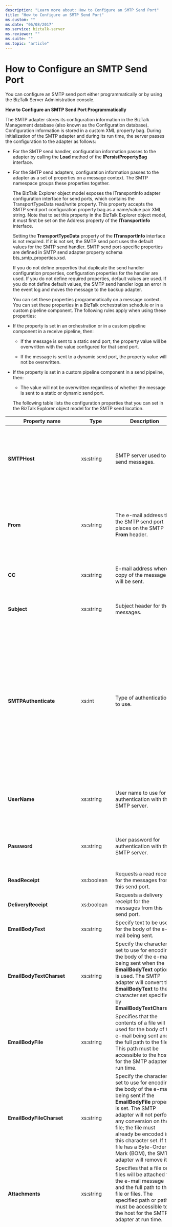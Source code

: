 ```yaml
---
description: "Learn more about: How to Configure an SMTP Send Port"
title: "How to Configure an SMTP Send Port"
ms.custom: ""
ms.date: "06/08/2017"
ms.service: biztalk-server
ms.reviewer: ""
ms.suite: ""
ms.topic: "article"
---
```

# How to Configure an SMTP Send Port
You can configure an SMTP send port either programmatically or by using the BizTalk Server Administration console.  
  
 **How to Configure an SMTP Send Port Programmatically**  
  
 The SMTP adapter stores its configuration information in the BizTalk Management database (also known as the Configuration database). Configuration information is stored in a custom XML property bag. During initialization of the SMTP adapter and during its run time, the server passes the configuration to the adapter as follows:  
  
- For the SMTP send handler, configuration information passes to the adapter by calling the **Load** method of the **IPersistPropertyBag** interface.  
  
- For the SMTP send adapters, configuration information passes to the adapter as a set of properties on a message context. The SMTP namespace groups these properties together.  
  
  The BizTalk Explorer object model exposes the ITransportInfo adapter configuration interface for send ports, which contains the TransportTypeData read/write property. This property accepts the SMTP send port configuration property bag as a name/value pair XML string. Note that to set this property in the BizTalk Explorer object model, it must first be set on the Address property of the **ITransportInfo** interface.  
  
  Setting the **TransportTypeData** property of the **ITransportInfo** interface is not required. If it is not set, the SMTP send port uses the default values for the SMTP send handler. SMTP send port-specific properties are defined in SMTP send adapter property schema bts_smtp_properties.xsd.  
  
  If you do not define properties that duplicate the send handler configuration properties, configuration properties for the handler are used. If you do not define required properties, default values are used. If you do not define default values, the SMTP send handler logs an error in the event log and moves the message to the backup adapter.  
  
  You can set these properties programmatically on a message context. You can set these properties in a BizTalk orchestration schedule or in a custom pipeline component. The following rules apply when using these properties:  
  
- If the property is set in an orchestration or in a custom pipeline component in a receive pipeline, then:  
  
  -   If the message is sent to a static send port, the property value will be overwritten with the value configured for that send port.  
  
  -   If the message is sent to a dynamic send port, the property value will not be overwritten.  
  
- If the property is set in a custom pipeline component in a send pipeline, then:  
  
  -   The value will not be overwritten regardless of whether the message is sent to a static or dynamic send port.  
  
  The following table lists the configuration properties that you can set in the BizTalk Explorer object model for the SMTP send location.  
  
|Property name|Type|Description|Restrictions|Comments|  
|-------------------|----------|-----------------|------------------|--------------|  
|**SMTPHost**|xs:string|SMTP server used to send messages.|Maximum length: 256|Default value: Empty.<br /><br /> The default value indicates that the SMTP send port will use the configuration values for the handler.|  
|**From**|xs:string|The e-mail address that the SMTP send port places on the SMTP **From** header.|Maximum length: 256|Default value: Empty.<br /><br /> The default value indicates that the SMTP send port will use the configuration values for the handler.|  
|**CC**|xs:string|E-mail address where a copy of the message will be sent.|Maximum length: 1024|Default value: Empty<br /><br /> You can list several e-mail addresses.|  
|**Subject**|xs:string|Subject header for the messages.|Minimum length: 0<br /><br /> Maximum length: 256|Default value:  %MessageID%.|  
|**SMTPAuthenticate**|xs:int|Type of authentication to use.|None|Valid values:<br /><br /> -   0 - No authentication<br />-   1- Basic authentication<br />-   2 - Process account (NTLM)<br /><br /> The default value indicates that the SMTP send port will use the configuration values for the handler. To apply the default value, omit this property from the property bag when setting the TransportTypeData property.|  
|**UserName**|xs:string|User name to use for authentication with the SMTP server.|Minimum length: 0<br /><br /> Maximum length: 256|Default value: Empty<br /><br /> Requires a value if **SMTPAuthenticate** is equal to 1 (Basic authentication).|  
|**Password**|xs:string|User password for authentication with the SMTP server.|Minimum length: 0<br /><br /> Maximum length: 256|Default value: Empty<br /><br /> Requires a value if **SMTPAuthenticate** is equal to 1 (Basic authentication).|  
|**ReadReceipt**|xs:boolean|Requests a read receipt for the messages from this send port.|None|Default value: False|  
|**DeliveryReceipt**|xs:boolean|Requests a delivery receipt for the messages from this send port.|None|Default value: False|  
|**EmailBodyText**|xs:string|Specify text to be used for the body of the e-mail being sent.|Maximum length: 64 kb|Default value: Empty|  
|**EmailBodyTextCharset**|xs:string|Specify the character set to use for encoding the body of the e-mail being sent when the **EmailBodyText** option is used. The SMTP adapter will convert the **EmailBodyText** to the character set specified by **EmailBodyTextCharset**.|None|Default value: None. You must explicitly set the value, for example, to UTF-8.<br /><br /> If you don't set a value, you may see the error shown at the end of this topic.|  
|**EmailBodyFile**|xs:string|Specifies that the contents of a file will be used for the body of the e-mail being sent and the full path to the file. This path must be accessible to the host for the SMTP adapter at run time.|Maximum path length: 256 characters|Default value: Empty|  
|**EmailBodyFileCharset**|xs:string|Specify the character set to use for encoding the body of the e-mail being sent if the **EmailBodyFile** property is set. The SMTP adapter will not perform any conversion on the file; the file must already be encoded in this character set. If the file has a Byte-Order-Mark (BOM), the SMTP adapter will remove it.|None|Default value: UTF-8 (65001)|  
|**Attachments**|xs:string|Specifies that a file or files will be attached to the e-mail message and the full path to the file or files. The specified path or paths must be accessible to the host for the SMTP adapter at run time.|Maximum path length: 256 characters|Default value: Empty|  
|**MessagePartsAttachments**|xs:int|Specify how BizTalk message parts are attached to the e-mail message|None|Valid values:<br /><br /> -   0 - No BizTalk message parts will be used as attachments.<br />-   1- The BizTalk message body part is sent as an e-mail attachment. In this case, the **EmailBodyFile** or **EmailBodyText** properties should be specified. If neither of these properties are specified, the BizTalk message body part is sent as the e-mail body instead of as an attachment.<br />-   2 - All parts are sent as attachments. However, if **EmailBodyText** or **EmailBodyFile** are not specified, then the BizTalk message body part is sent as the e-mail body and other parts are sent as attachments.<br /><br /> Default value: 0|  
|**ReplyBy**|xs:dateTime|Populates the **Reply-By** header field in the outgoing message with the specified value.|This property cannot be set on the send port property page. This property can be set from a pipeline or an orchestration.|Default value: Empty|  
  
 The following code shows the format of the XML string to use to set these properties:  
  
```  
<CustomProps>  
   <DeliveryReceipt vt="11">-1</DeliveryReceipt  
   <SMTPHost vt="8">sfdsadf</SMTPHost>  
   <Subject vt="8">Some subject</Subject>  
   <From vt="8">username@domain.com</From>  
   <SMTPAuthenticate vt="19">2</SMTPAuthenticate>  
   <ReadReceipt vt="11">-1</ReadReceipt>  
</CustomProps>  
```  
  
 **How to Configure an SMTP Send Port with the BizTalk Server Administration Console**  
  
 You can set SMTP send port adapter variables in the BizTalk Server Administration Console. If properties are not set for the send port, the default send handler values set in the BizTalk Server Administration Console are used.  
  
 To configure an SMTP send port with the BizTalk Server Administration console, use the following procedure.  
  
### To configure variables for an SMTP send port  
  
1.  In the BizTalk Server Administration Console, create a new send port or double-click an existing send port to modify it. For more information, see [How to Create a Send Port](../core/how-to-create-a-send-port2.md). Configure all of the send port options and specify **SMTP** for the **Type** option in the **Transport** section of the **General** tab.  
  
2.  On the **General** tab, in the **Transport** section, next to **Type**, click **Configure**.  
  
3.  In the **SMTP Transport Properties** dialog box, on the **General** tab, do the following:  
  
    |Use this|To do this|  
    |--------------|----------------|  
    |**To**|Required. Specify the e-mail address for where to send messages.<br /><br /> You can specify more than one address.<br /><br /> Maximum length: 256<br /><br /> For more information about this property, see [Restrictions on the SMTP To Property](../core/restrictions-on-the-smtp-to-property.md).|  
    |**CC**|Specify the e-mail address to send the carbon copy of the message.<br /><br /> You can specify more than one address.<br /><br /> Maximum length: 1024|  
    |**Subject**|Specify the subject header for the message.<br /><br /> Minimum length: 0<br /><br /> Maximum length: 256|  
    |**Notification**|Specify the type of notification receipt. You can select one or both types of receipts. Notification receipt types are:<br /><br /> -   **Read Receipt**. Confirmation e-mail message is sent when the message is read.<br />-   **Delivery Receipt**. Confirmation e-mail message is sent when the message is delivered.|  
  
4.  In the **SMTP Transport Properties** dialog box, on the **Compose** tab, do the following:  
  
    |Use this|To do this|  
    |--------------|----------------|  
    |**BizTalk message body part**|Specify to use the BizTalk message body part for the body of the e-mail being sent.|  
    |**Text**|Specify text to be used for the body of the e-mail being sent. After the **Text** option is selected you can enter the text for the e-mail body into the text box.<br /><br /> **Maximum Length:** 64Kb|  
    |**Charset for the text**|-   Specify the character set to use for encoding the body of the e-mail being sent. This option is only available if the **Text** option is selected.<br />-   **Default value:** UTF-8 (65001)|  
    |**File**|Specify that the contents of a file will be used for the body of the e-mail being sent and specify the path to the file. After the **File** option is selected you can click the Ellipsis (**…**) button to browse to the file.<br /><br /> Maximum path length: 256 characters **Note:**  It is a recommended best practice to specify a path on a file share that is accessible from all BizTalk servers in the BizTalk Server group to be used in production.|  
    |**Charset of the file**|Specify the character set encoding of the file being sent. **Note:**  The SMTP adapter does not apply the specified encoding to the file. This option is only for specifying how the file being sent is already encoded. <br /><br /> This option is only available if the **File** option is selected.<br /><br /> Default value: UTF-8 (65001)|  
  
5.  In the **SMTP Transport Properties** dialog box, on the **Attachments** tab, do the following:  
  
    |Use this|To do this|  
    |--------------|----------------|  
    |**Remaining BizTalk message parts**|Specify how BizTalk message parts are attached to the e-mail message.<br /><br /> Options:<br /><br /> -   **Do not attach parts**<br />-   **Attach only body part**<br />-   **Attach all parts**<br /><br /> Default value: Do not attach parts.|  
    |**Add**|Specify a file or files to attach to the e-mail message. After clicking **Add** you can browse to select a file and add it to the list of files to be attached.<br /><br /> Maximum path length: 256 characters **Note:**  It is a recommended best practice to specify a path on a file share that is accessible from all BizTalk servers in the BizTalk Server group to be used in production.|  
    |**Remove**|Removes the selected file from the list of files to be attached to the e-mail message.|  
  
6.  In the **SMTP Transport Properties** dialog box, on the **Handler Override** tab, do the following:  
  
    |Use this|To do this|  
    |--------------|----------------|  
    |**SMTP server name**|Specify the name of the SMTP server to use when sending messages.<br /><br /> Maximum length: 256 **Note:**  The URI for a send port or receive location cannot exceed 256 characters.|  
    |**From (e-mail address)**|Specify the e-mail address to place on the SMTP **From** header.<br /><br /> Maximum length: 256|  
    |**Authentication type**|Specify the type of authentication to use with the SMTP server.<br /><br /> Options:<br /><br /> -   **(Default)**<br />-   **No authentication**<br />-   **Basic authentication**<br />-   **Process account (NTLM)**<br /><br /> The default value indicates that the SMTP send port will use the configuration values specified in the send handler.|  
    |**User name**|Specify the user name to use for authentication with the SMTP server.<br /><br /> This property requires a value if **Authentication type** is **Basic authentication**.<br /><br /> Minimum length: 0<br /><br /> Maximum length: 256|  
    |**Password**|Specify the password to use for authentication with the SMTP server.<br /><br /> This property requires a value if **Authentication type** is **Basic authentication**.<br /><br /> Minimum length: 0<br /><br /> Maximum length: 256|  
  
7.  Click **OK** and **OK** again to save settings.  
  
## See Also  
 [Configuring the SMTP Adapter](../core/configuring-the-smtp-adapter.md)
